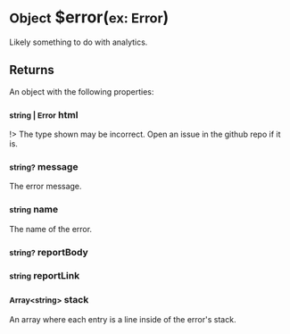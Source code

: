 # <small>Object</small> $error(<small>ex: Error</small>)
Likely something to do with analytics.
## Returns
An object with the following properties:
### <small>string | Error</small> html
!> The type shown may be incorrect. Open an issue in the github repo if it is.
### <small>string?</small> message
The error message.
### <small>string</small> name
The name of the error.
### <small>string?</small> reportBody
### <small>string</small> reportLink
### <small>Array\<string></small> stack
An array where each entry is a line inside of the error's stack.